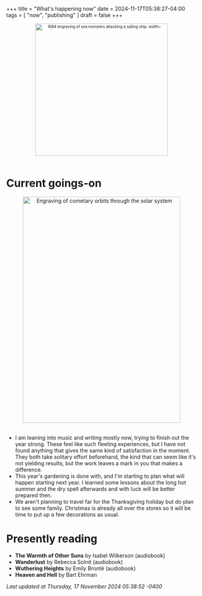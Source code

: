 +++
title = "What's happening now"
date = 2024-11-17T05:38:27-04:00
tags = [
    "now",
    "publishing"
]
draft = false
+++
<div align="center" style="font-size:x-small"><img src="https://milkfish08.s3.amazonaws.com/photo/blog/abovethefold/1684-untitled-engraving-of-sea-monsters-attacking-a-sailing-vessel-49fa31.jpg" alt="1684 engraving of sea monsters attacking a sailing ship. width="512" height="351" title="Sea monsters attacking a sailing ship" /></div><br clear="all" />

# Current goings-on

<div align="center"><img src="https://milkfish08.s3.amazonaws.com/photo/blog/comets.jpeg" height=600 width=417 alt="Engraving of cometary orbits through the solar system" title="Comets" /></div><br clear="all" />

* I am leaning into music and writing mostly now, trying to finish out the year strong.
These feel like such fleeting experiences, but I have not found anything that gives the same kind of satisfaction in the moment.
They both take solitary effort beforehand, the kind that can seem like it's not yielding results, but the work leaves a mark in you that makes a difference.
* This year's gardening is done with, and I'm starting to plan what will happen starting next year.
I learned some lessons about the long hot summer and the dry spell afterwards and with luck will be better prepared then.
* We aren't planning to travel far for the Thanksgiving holiday but do plan to see some family.
Christmas is already all over the stores so it will be time to put up a few decorations as usual.

# Presently reading

* __The Warmth of Other Suns__ by Isabel Wilkerson (audiobook)
* __Wanderlust__ by Rebecca Solnit (audiobook)
* __Wuthering Heights__ by Emily Bront&euml; (audiobook)
* __Heaven and Hell__ by Bart Ehrman

*Last updated at Thursday, 17 November 2024 05:38:52 -0400*
